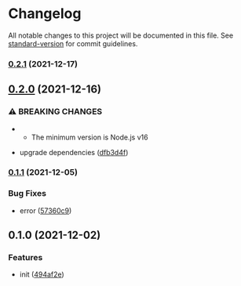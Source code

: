 # Changelog

All notable changes to this project will be documented in this file. See [standard-version](https://github.com/conventional-changelog/standard-version) for commit guidelines.

### [0.2.1](https://github.com/delight-rpc/websocket/compare/v0.2.0...v0.2.1) (2021-12-17)

## [0.2.0](https://github.com/delight-rpc/websocket/compare/v0.1.1...v0.2.0) (2021-12-16)


### ⚠ BREAKING CHANGES

* - The minimum version is Node.js v16

* upgrade dependencies ([dfb3d4f](https://github.com/delight-rpc/websocket/commit/dfb3d4fdc5dd57bf0870f2b6ca897b8c87e17147))

### [0.1.1](https://github.com/delight-rpc/websocket/compare/v0.1.0...v0.1.1) (2021-12-05)


### Bug Fixes

* error ([57360c9](https://github.com/delight-rpc/websocket/commit/57360c9d750b107bdf66134bce478aa16b12dedb))

## 0.1.0 (2021-12-02)


### Features

* init ([494af2e](https://github.com/delight-rpc/websocket/commit/494af2eeedcc0316d4722c2872b5e21a29afe8a6))
